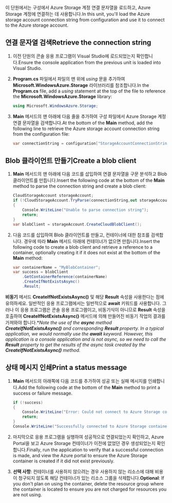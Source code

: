 <span data-ttu-id="22a6d-101">이 단원에서는 구성에서 Azure Storage 계정 연결 문자열을 로드하고, Azure Storage 계정에 연결하는 데 사용합니다.</span><span class="sxs-lookup"><span data-stu-id="22a6d-101">In this unit, you'll load the Azure storage account connection string from configuration and use it to connect to the Azure storage account.</span></span>

## <a name="retrieve-the-connection-string"></a><span data-ttu-id="22a6d-102">연결 문자열 검색</span><span class="sxs-lookup"><span data-stu-id="22a6d-102">Retrieve the connection string</span></span>

1. <span data-ttu-id="22a6d-103">이전 단원의 콘솔 응용 프로그램이 Visual Studio에 로드되었는지 확인합니다.</span><span class="sxs-lookup"><span data-stu-id="22a6d-103">Ensure the console application from the previous unit is loaded into Visual Studio.</span></span>

1. <span data-ttu-id="22a6d-104">**Program.cs** 파일에서 파일의 맨 위에 *using* 문을 추가하여 **Microsoft.WindowsAzure.Storage** 라이브러리를 참조합니다.</span><span class="sxs-lookup"><span data-stu-id="22a6d-104">In the **Program.cs** file, add a *using* statement at the top of the file to reference the **Microsoft.WindowsAzure.Storage** library:</span></span>

    ```csharp
    using Microsoft.WindowsAzure.Storage;
    ```
1. <span data-ttu-id="22a6d-105">**Main** 메서드의 맨 아래에 다음 줄을 추가하여 구성 파일에서 Azure Storage 계정 연결 문자열을 검색합니다.</span><span class="sxs-lookup"><span data-stu-id="22a6d-105">At the bottom of the **Main** method, add the following line to retrieve the Azure storage account connection string from the configuration file:</span></span>

    ```csharp
    var connectionString = configuration["StorageAccountConnectionString"];
    ```

## <a name="create-a-blob-client"></a><span data-ttu-id="22a6d-106">Blob 클라이언트 만들기</span><span class="sxs-lookup"><span data-stu-id="22a6d-106">Create a blob client</span></span>

1. <span data-ttu-id="22a6d-107">**Main** 메서드의 맨 아래에 다음 코드를 삽입하여 연결 문자열을 구문 분석하고 Blob 클라이언트를 만듭니다.</span><span class="sxs-lookup"><span data-stu-id="22a6d-107">Insert the following code at the bottom of the **Main** method to parse the connection string and create a blob client:</span></span>

    ```csharp
    CloudStorageAccount storageAccount;
    if (!CloudStorageAccount.TryParse(connectionString,out storageAccount))
    {
        Console.WriteLine("Unable to parse connection string");
        return;
    }
    var blobClient = storageAccount.CreateCloudBlobClient();
    ```

1. <span data-ttu-id="22a6d-108">다음 코드를 삽입하여 Blob 클라이언트를 만들고, 컨테이너에 대한 참조를 검색합니다. 경우에 따라 **Main** 메서드 아래에 컨테이너가 없으면 만듭니다.</span><span class="sxs-lookup"><span data-stu-id="22a6d-108">Insert the following code to create a blob client and retrieve a reference to a container, optionally creating it if it does not exist at the bottom of the **Main** method:</span></span>

    ```csharp
    var containerName = "MyBlobContainer";
    var success = blobClient
        .GetContainerReference(containerName)
        .CreateIfNotExistsAsync()
        .Result;
    ```

  <span data-ttu-id="22a6d-109">**비동기** 메서드 **CreateIfNotExistsAsync()** 및 해당 **Result** 속성을 사용한다는 점에 유의하세요. 일반적인 응용 프로그램에서는 일반적으로 **await** 키워드를 사용합니다. 그러나 이 응용 프로그램은 콘솔 응용 프로그램이고, 비동기식이 아니므로 **Result** 속성을 호출하여 **CreateIfNotExistsAsync()** 메서드에 의해 만들어진 비동기 작업의 결과를 가져와야 합니다.\*</span><span class="sxs-lookup"><span data-stu-id="22a6d-109">*Note the use of the **async** method **CreateIfNotExistsAsync()** and corresponding **Result** property. In a typical application, we would normally use the **await** keyword. However, this application is a console application and is not async, so we need to call the **Result** property to get the results of the async task created by the **CreateIfNotExistsAsync()** method.*</span></span>

## <a name="print-a-status-message"></a><span data-ttu-id="22a6d-110">상태 메시지 인쇄</span><span class="sxs-lookup"><span data-stu-id="22a6d-110">Print a status message</span></span>

1. <span data-ttu-id="22a6d-111">**Main** 메서드의 아래쪽에 다음 코드를 추가하여 성공 또는 실패 메시지를 인쇄합니다.</span><span class="sxs-lookup"><span data-stu-id="22a6d-111">Add the following code at the bottom of the **Main** method to print a success or failure message.</span></span>

    ```csharp
    if (!success)
    {
        Console.WriteLine("Error: Could not connect to Azure Storage container");
        return;
    }
    Console.WriteLine("Successfully connected to Azure Storage container");
    ```
1. <span data-ttu-id="22a6d-112">마지막으로 응용 프로그램을 실행하여 성공적으로 연결되었는지 확인하고, Azure Portal을 보고 Azure Storage 컨테이너가 이전에 없었던 경우 생성되었는지 확인합니다.</span><span class="sxs-lookup"><span data-stu-id="22a6d-112">Finally, run the application to verify that a successful connection is made, and view the Azure portal to ensure the Azure Storage container is created if it did not exist previously.</span></span>

1. <span data-ttu-id="22a6d-113">**선택 사항**: 컨테이너를 사용하지 않으려는 경우 사용하지 않는 리소스에 대해 비용이 청구되지 않도록 해당 컨테이너가 있는 리소스 그룹을 삭제합니다.</span><span class="sxs-lookup"><span data-stu-id="22a6d-113">**Optional**: If you don't plan on using the container, delete the resource group where the container is located to ensure you are not charged for resources you are not using.</span></span>
